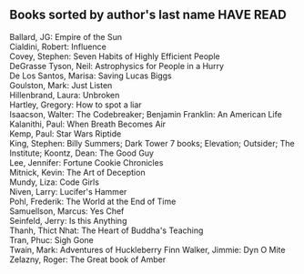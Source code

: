 ## Books sorted by author's last name HAVE READ 

Ballard, JG: Empire of the Sun  
Cialdini, Robert: Influence  
Covey, Stephen: Seven Habits of Highly Efficient People  
DeGrasse Tyson, Neil: Astrophysics for People in a Hurry  
De Los Santos, Marisa: Saving Lucas Biggs  
Goulston, Mark: Just Listen  
Hillenbrand, Laura: Unbroken  
Hartley, Gregory: How to spot a liar  
Isaacson, Walter: The Codebreaker; Benjamin Franklin: An American Life  
Kalanithi, Paul: When Breath Becomes Air  
Kemp, Paul: Star Wars Riptide  
King, Stephen: Billy Summers; Dark Tower 7 books; Elevation; Outsider; The Institute; 
Koontz, Dean: The Good Guy  
Lee, Jennifer: Fortune Cookie Chronicles  
Mitnick, Kevin: The Art of Deception  
Mundy, Liza: Code Girls  
Niven, Larry: Lucifer's Hammer  
Pohl, Frederik: The World at the End of Time  
Samuellson, Marcus: Yes Chef  
Seinfeld, Jerry: Is this Anything  
Thanh, Thict Nhat: The Heart of Buddha's Teaching  
Tran, Phuc: Sigh Gone  
Twain, Mark: Adventures of Huckleberry Finn
Walker, Jimmie: Dyn O Mite  
Zelazny, Roger: The Great book of Amber  
